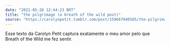 ```yaml
---
date: "2021-05-28 12:44:23 BRT"
title: "the pilgrimage (a breath of the wild post)"
source: "https://carolynpetit.tumblr.com/post/159667040565/the-pilgrimage-a-breath-of-the-wild-post"
---
```


Esse texto da Carolyn Petit captura exatamente o meu amor  pelo que Breath of the Wild me fez sentir.